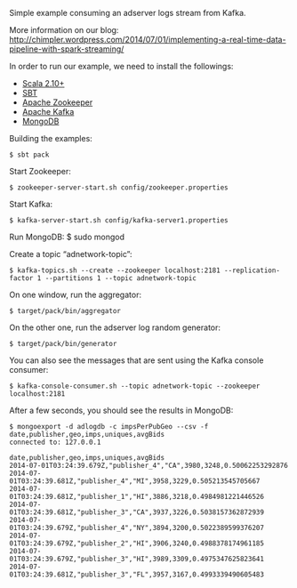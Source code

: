 Simple example consuming an adserver logs stream from Kafka.

More information on our blog: http://chimpler.wordpress.com/2014/07/01/implementing-a-real-time-data-pipeline-with-spark-streaming/

In order to run our example, we need to install the followings:

* [Scala 2.10+](http://www.scala-lang.org/)
* [SBT](http://www.scala-sbt.org/)
* [Apache Zookeeper](http://zookeeper.apache.org/)
* [Apache Kafka](http://kafka.apache.org/)
* [MongoDB](http://www.mongodb.org/)


Building the examples:
    
    $ sbt pack

    
Start Zookeeper:
   
    $ zookeeper-server-start.sh config/zookeeper.properties
    
Start Kafka:

    $ kafka-server-start.sh config/kafka-server1.properties

Run MongoDB:
    $ sudo mongod



Create a topic “adnetwork-topic”:
    
    $ kafka-topics.sh --create --zookeeper localhost:2181 --replication-factor 1 --partitions 1 --topic adnetwork-topic


    
On one window, run the aggregator:

    $ target/pack/bin/aggregator

On the other one, run the adserver log random generator:

    $ target/pack/bin/generator
    
You can also see the messages that are sent using the Kafka console consumer:

    $ kafka-console-consumer.sh --topic adnetwork-topic --zookeeper localhost:2181
    
After a few seconds, you should see the results in MongoDB:

    $ mongoexport -d adlogdb -c impsPerPubGeo --csv -f date,publisher,geo,imps,uniques,avgBids
    connected to: 127.0.0.1
     
    date,publisher,geo,imps,uniques,avgBids
    2014-07-01T03:24:39.679Z,"publisher_4","CA",3980,3248,0.50062253292876
    2014-07-01T03:24:39.681Z,"publisher_4","MI",3958,3229,0.505213545705667
    2014-07-01T03:24:39.681Z,"publisher_1","HI",3886,3218,0.4984981221446526
    2014-07-01T03:24:39.681Z,"publisher_3","CA",3937,3226,0.5038157362872939
    2014-07-01T03:24:39.679Z,"publisher_4","NY",3894,3200,0.5022389599376207
    2014-07-01T03:24:39.679Z,"publisher_2","HI",3906,3240,0.4988378174961185
    2014-07-01T03:24:39.679Z,"publisher_3","HI",3989,3309,0.4975347625823641
    2014-07-01T03:24:39.681Z,"publisher_3","FL",3957,3167,0.4993339490605483
